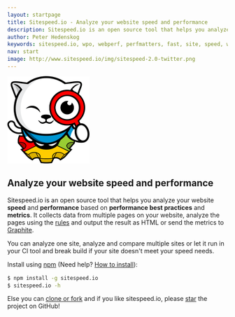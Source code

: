 ```yaml
---
layout: startpage
title: Sitespeed.io - Analyze your website speed and performance
description: Sitespeed.io is an open source tool that helps you analyze and optimize your website speed and performance, based on performance best practices. Run it locally or use it in your continous integration. Download or fork it on Github!
author: Peter Hedenskog
keywords: sitespeed.io, wpo, webperf, perfmatters, fast, site, speed, web performance optimization, analyze, best practices, continous integration
nav: start
image: http://www.sitespeed.io/img/sitespeed-2.0-twitter.png
---
```

<img src="img/sitespeed.io-logo-large2.png" class="pull-left img-big" alt="Sitespeed.io logo" width="188" height="200" onLoad="markUserTime('logoTime')">

## Analyze your website speed and performance

Sitespeed.io is an open source tool that helps you analyze your website **speed** and **performance** based on **performance best practices** and **metrics**. It collects data from multiple pages on your website, analyze the pages using the [rules](/rules/) and output the result as HTML or send the metrics to [Graphite](http://graphite.wikidot.com/).

You can analyze one site, analyze and compare multiple sites or let it run in your CI tool and break build if your site doesn't meet your speed needs.

Install using [npm](https://www.npmjs.org/) (Need help? [How to install](/documentation/#download-and-installation)):

~~~ bash
$ npm install -g sitespeed.io
$ sitespeed.io -h
~~~

Else you can  <a class="btn  btn--positive" href="https://github.com/sitespeedio/sitespeed.io">clone or fork</a> and if you like sitespeed.io, please <a class="btn  btn--positive" href="https://github.com/sitespeedio/sitespeed.io">star</a> the project on GitHub!
